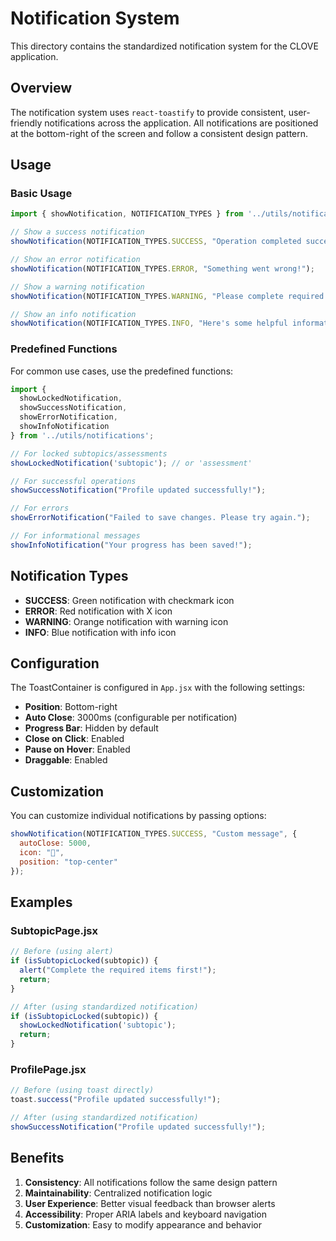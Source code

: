 # Notification System

This directory contains the standardized notification system for the CLOVE application.

## Overview

The notification system uses `react-toastify` to provide consistent, user-friendly notifications across the application. All notifications are positioned at the bottom-right of the screen and follow a consistent design pattern.

## Usage

### Basic Usage

```javascript
import { showNotification, NOTIFICATION_TYPES } from '../utils/notifications';

// Show a success notification
showNotification(NOTIFICATION_TYPES.SUCCESS, "Operation completed successfully!");

// Show an error notification
showNotification(NOTIFICATION_TYPES.ERROR, "Something went wrong!");

// Show a warning notification
showNotification(NOTIFICATION_TYPES.WARNING, "Please complete required items first!");

// Show an info notification
showNotification(NOTIFICATION_TYPES.INFO, "Here's some helpful information!");
```

### Predefined Functions

For common use cases, use the predefined functions:

```javascript
import { 
  showLockedNotification, 
  showSuccessNotification, 
  showErrorNotification, 
  showInfoNotification 
} from '../utils/notifications';

// For locked subtopics/assessments
showLockedNotification('subtopic'); // or 'assessment'

// For successful operations
showSuccessNotification("Profile updated successfully!");

// For errors
showErrorNotification("Failed to save changes. Please try again.");

// For informational messages
showInfoNotification("Your progress has been saved!");
```

## Notification Types

- **SUCCESS**: Green notification with checkmark icon
- **ERROR**: Red notification with X icon  
- **WARNING**: Orange notification with warning icon
- **INFO**: Blue notification with info icon

## Configuration

The ToastContainer is configured in `App.jsx` with the following settings:

- **Position**: Bottom-right
- **Auto Close**: 3000ms (configurable per notification)
- **Progress Bar**: Hidden by default
- **Close on Click**: Enabled
- **Pause on Hover**: Enabled
- **Draggable**: Enabled

## Customization

You can customize individual notifications by passing options:

```javascript
showNotification(NOTIFICATION_TYPES.SUCCESS, "Custom message", {
  autoClose: 5000,
  icon: "🎉",
  position: "top-center"
});
```

## Examples

### SubtopicPage.jsx
```javascript
// Before (using alert)
if (isSubtopicLocked(subtopic)) {
  alert("Complete the required items first!");
  return;
}

// After (using standardized notification)
if (isSubtopicLocked(subtopic)) {
  showLockedNotification('subtopic');
  return;
}
```

### ProfilePage.jsx
```javascript
// Before (using toast directly)
toast.success("Profile updated successfully!");

// After (using standardized notification)
showSuccessNotification("Profile updated successfully!");
```

## Benefits

1. **Consistency**: All notifications follow the same design pattern
2. **Maintainability**: Centralized notification logic
3. **User Experience**: Better visual feedback than browser alerts
4. **Accessibility**: Proper ARIA labels and keyboard navigation
5. **Customization**: Easy to modify appearance and behavior 